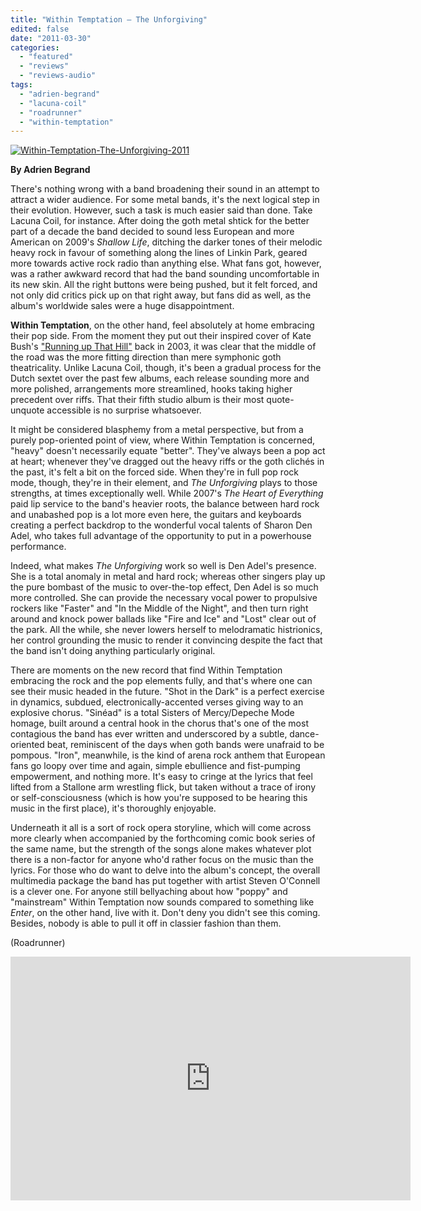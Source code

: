 ```yaml
---
title: "Within Temptation – The Unforgiving"
edited: false
date: "2011-03-30"
categories:
  - "featured"
  - "reviews"
  - "reviews-audio"
tags:
  - "adrien-begrand"
  - "lacuna-coil"
  - "roadrunner"
  - "within-temptation"
---
```


[![](http://www.hellbound.ca/wp-content/uploads/2011/03/Within-Temptation-The-Unforgiving-2011.jpg "Within-Temptation-The-Unforgiving-2011")](http://www.hellbound.ca/wp-content/uploads/2011/03/Within-Temptation-The-Unforgiving-2011.jpg)

**By Adrien Begrand**

There's nothing wrong with a band broadening their sound in an attempt to attract a wider audience. For some metal bands, it's the next logical step in their evolution. However, such a task is much easier said than done. Take Lacuna Coil, for instance. After doing the goth metal shtick for the better part of a decade the band decided to sound less European and more American on 2009's _Shallow Life_, ditching the darker tones of their melodic heavy rock in favour of something along the lines of Linkin Park, geared more towards active rock radio than anything else. What fans got, however, was a rather awkward record that had the band sounding uncomfortable in its new skin. All the right buttons were being pushed, but it felt forced, and not only did critics pick up on that right away, but fans did as well, as the album's worldwide sales were a huge disappointment.

**Within Temptation**, on the other hand, feel absolutely at home embracing their pop side. From the moment they put out their inspired cover of Kate Bush's ["Running up That Hill"](http://www.youtube.com/watch?v=HNUNLn8pgcI) back in 2003, it was clear that the middle of the road was the more fitting direction than mere symphonic goth theatricality. Unlike Lacuna Coil, though, it's been a gradual process for the Dutch sextet over the past few albums, each release sounding more and more polished, arrangements more streamlined, hooks taking higher precedent over riffs. That their fifth studio album is their most quote-unquote accessible is no surprise whatsoever.

It might be considered blasphemy from a metal perspective, but from a purely pop-oriented point of view, where Within Temptation is concerned, "heavy" doesn't necessarily equate "better". They've always been a pop act at heart; whenever they've dragged out the heavy riffs or the goth clichés in the past, it's felt a bit on the forced side. When they're in full pop rock mode, though, they're in their element, and _The Unforgiving_ plays to those strengths, at times exceptionally well. While 2007's _The Heart of Everything_ paid lip service to the band's heavier roots, the balance between hard rock and unabashed pop is a lot more even here, the guitars and keyboards creating a perfect backdrop to the wonderful vocal talents of Sharon Den Adel, who takes full advantage of the opportunity to put in a powerhouse performance.

Indeed, what makes _The Unforgiving_ work so well is Den Adel's presence. She is a total anomaly in metal and hard rock; whereas other singers play up the pure bombast of the music to over-the-top effect, Den Adel is so much more controlled. She can provide the necessary vocal power to propulsive rockers like "Faster" and "In the Middle of the Night", and then turn right around and knock power ballads like "Fire and Ice" and "Lost" clear out of the park. All the while, she never lowers herself to melodramatic histrionics, her control grounding the music to render it convincing despite the fact that the band isn't doing anything particularly original.

There are moments on the new record that find Within Temptation embracing the rock and the pop elements fully, and that's where one can see their music headed in the future. "Shot in the Dark" is a perfect exercise in dynamics, subdued, electronically-accented verses giving way to an explosive chorus. "Sinéad" is a total Sisters of Mercy/Depeche Mode homage, built around a central hook in the chorus that's one of the most contagious the band has ever written and underscored by a subtle, dance-oriented beat, reminiscent of the days when goth bands were unafraid to be pompous. "Iron", meanwhile, is the kind of arena rock anthem that European fans go loopy over time and again, simple ebullience and fist-pumping empowerment, and nothing more. It's easy to cringe at the lyrics that feel lifted from a Stallone arm wrestling flick, but taken without a trace of irony or self-consciousness (which is how you're supposed to be hearing this music in the first place), it's thoroughly enjoyable.

Underneath it all is a sort of rock opera storyline, which will come across more clearly when accompanied by the forthcoming comic book series of the same name, but the strength of the songs alone makes whatever plot there is a non-factor for anyone who'd rather focus on the music than the lyrics. For those who do want to delve into the album's concept, the overall multimedia package the band has put together with artist Steven O'Connell is a clever one. For anyone still bellyaching about how "poppy" and "mainstream" Within Temptation now sounds compared to something like _Enter_, on the other hand, live with it. Don't deny you didn't see this coming. Besides, nobody is able to pull it off in classier fashion than them.

(Roadrunner)

<iframe title="YouTube video player" width="640" height="390" src="http://www.youtube.com/embed/AbyG8WyQlsA" frameborder="0" allowfullscreen></iframe>
